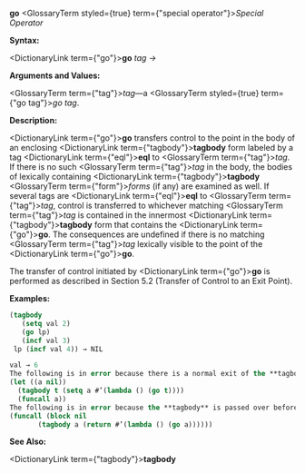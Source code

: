 **go** <GlossaryTerm styled={true} term={"special operator"}><i>Special Operator</i></GlossaryTerm> 



**Syntax:** 



<DictionaryLink  term={"go"}><b>go</b></DictionaryLink> *tag →* 



**Arguments and Values:** 



<GlossaryTerm  term={"tag"}><i>tag</i></GlossaryTerm>—a <GlossaryTerm styled={true} term={"go tag"}><i>go tag</i></GlossaryTerm>. 



**Description:** 



<DictionaryLink  term={"go"}><b>go</b></DictionaryLink> transfers control to the point in the body of an enclosing <DictionaryLink  term={"tagbody"}><b>tagbody</b></DictionaryLink> form labeled by a tag <DictionaryLink  term={"eql"}><b>eql</b></DictionaryLink> to <GlossaryTerm  term={"tag"}><i>tag</i></GlossaryTerm>. If there is no such <GlossaryTerm  term={"tag"}><i>tag</i></GlossaryTerm> in the body, the bodies of lexically containing <DictionaryLink  term={"tagbody"}><b>tagbody</b></DictionaryLink> <GlossaryTerm  term={"form"}><i>forms</i></GlossaryTerm> (if any) are examined as well. If several tags are <DictionaryLink  term={"eql"}><b>eql</b></DictionaryLink> to <GlossaryTerm  term={"tag"}><i>tag</i></GlossaryTerm>, control is transferred to whichever matching <GlossaryTerm  term={"tag"}><i>tag</i></GlossaryTerm> is contained in the innermost <DictionaryLink  term={"tagbody"}><b>tagbody</b></DictionaryLink> form that contains the <DictionaryLink  term={"go"}><b>go</b></DictionaryLink>. The consequences are undefined if there is no matching <GlossaryTerm  term={"tag"}><i>tag</i></GlossaryTerm> lexically visible to the point of the <DictionaryLink  term={"go"}><b>go</b></DictionaryLink>. 



The transfer of control initiated by <DictionaryLink  term={"go"}><b>go</b></DictionaryLink> is performed as described in Section 5.2 (Transfer of Control to an Exit Point). 



**Examples:**
```lisp
(tagbody 
   (setq val 2) 
   (go lp) 
   (incf val 3) 
 lp (incf val 4)) → NIL 

val → 6 
The following is in error because there is a normal exit of the **tagbody** before the **go** is executed. 
(let ((a nil)) 
  (tagbody t (setq a #’(lambda () (go t)))) 
  (funcall a)) 
The following is in error because the **tagbody** is passed over before the **go** *form* is executed. 
(funcall (block nil 
	   (tagbody a (return #’(lambda () (go a)))))) 
```
**See Also:** 



<DictionaryLink  term={"tagbody"}><b>tagbody</b></DictionaryLink> 



